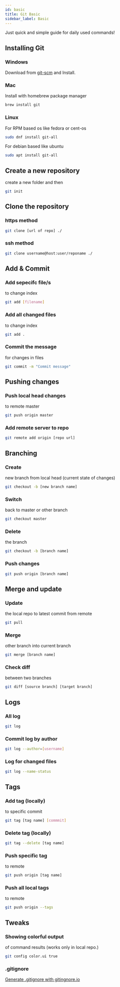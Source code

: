 ```yaml
---
id: basic
title: Git Basic
sidebar_label: Basic
---
```


Just quick and simple guide for daily used commands!

## Installing Git

### Windows

Download from [git-scm](https://git-scm.com/download/win) and Install.

### Mac

Install with homebrew package manager

```bash
brew install git
```

### Linux

For RPM based os like fedora or cent-os

```bash
sudo dnf install git-all
```

For debian based like ubuntu

```bash
sudo apt install git-all
```

## Create a new repository

create a new folder and then 

```bash
git init
```

## Clone the repository

### https method

```bash
git clone [url of repo] ./
```

### ssh method

```bash
git clone username@host:user/reponame ./
```

## Add & Commit

### Add sepecifc file/s 
to change index

```bash
git add [filename]
```
### Add all changed files
to change index

```bash
git add .
```

### Commit the message
for changes in files

```bash
git commit -m "Commit message"
```

## Pushing changes 

### Push local head changes
to remote master 

```bash
git push origin master
```

### Add remote server to repo

```bash
git remote add origin [repo url]

```

## Branching

### Create
new branch from local head  (current state of changes)

```bash
git checkout -b [new branch name]
```

### Switch
back to master or other branch

```bash
git checkout master
```

### Delete
the branch 

```bash
git checkout -b [branch name]
```

### Push changes

```bash
git push origin [branch name]

```


## Merge and update

### Update
the local repo to latest commit from remote

```bash
git pull
```
 
### Merge 
other branch into current branch

```bash
git merge [branch name]
```

### Check diff 
between two branches

```bash
git diff [source branch] [target branch]
```

## Logs

### All log

```bash
git log
```

### Commit log by author

```bash
git log --author=[username]
```

### Log for changed files

```bash
git log --name-status
```


## Tags

### Add tag (locally)
to specific commit 

```bash
git tag [tag name] [commmit]
```

### Delete tag (locally)

```bash
git tag --delete [tag name]
```

### Push specific tag 
to remote

```bash
git push origin [tag name]
```

### Push all local tags 
to remote

```bash
git push origin --tags
```

## Tweaks

### Showing colorful output 
of command results (works only in local repo.)

```bash
git config color.ui true
```
### .gitignore

[Generate .gitignore with gitingnore.io](http://gitignore.io/)

